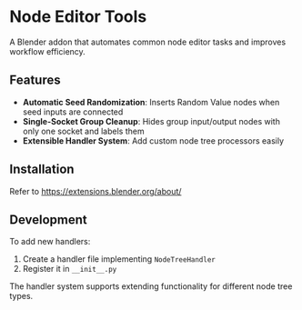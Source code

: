 # Node Editor Tools

A Blender addon that automates common node editor tasks and improves workflow efficiency.

## Features

- **Automatic Seed Randomization**: Inserts Random Value nodes when seed inputs are connected
- **Single-Socket Group Cleanup**: Hides group input/output nodes with only one socket and labels them
- **Extensible Handler System**: Add custom node tree processors easily

## Installation

Refer to <https://extensions.blender.org/about/>

## Development

To add new handlers:

1. Create a handler file implementing `NodeTreeHandler`
2. Register it in `__init__.py`

The handler system supports extending functionality for different node tree types.
